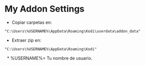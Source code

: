 # My Addon Settings

-  Copiar carpetas en:
```
"C:\Users\%USERNAME%\AppData\Roaming\Kodi\userdata\addon_data"
```

-  Extraer zip en:
```
"C:\Users\%USERNAME%\AppData\Roaming\Kodi"
```

&nbsp;         * %USERNAME%= Tu nombre de usuario.
